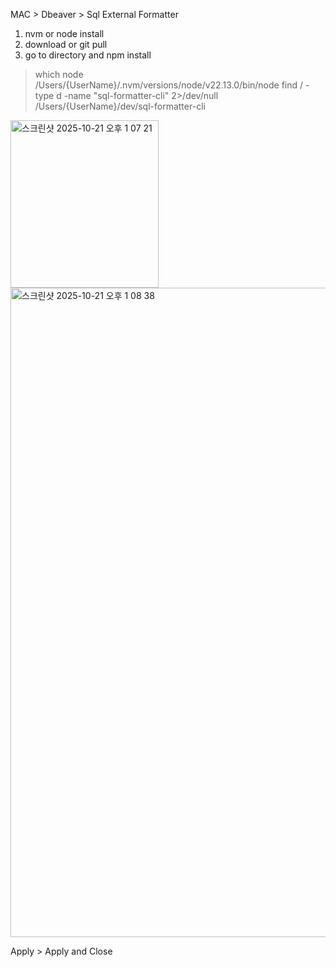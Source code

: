 MAC > Dbeaver > Sql External Formatter

1. nvm or node install
2. download or git pull
3. go to directory and npm install

> which node
  /Users/{UserName}/.nvm/versions/node/v22.13.0/bin/node
> find / -type d -name "sql-formatter-cli" 2>/dev/null
  /Users/{UserName}/dev/sql-formatter-cli

<img width="237" height="268" alt="스크린샷 2025-10-21 오후 1 07 21" src="https://github.com/user-attachments/assets/496693a3-8a1c-43c2-b8bc-662e23d33ff2" />

<img width="1988" height="1039" alt="스크린샷 2025-10-21 오후 1 08 38" src="https://github.com/user-attachments/assets/30f6f3aa-6d7d-47c0-ab1e-4d12d608eef3" />

Apply > Apply and Close
